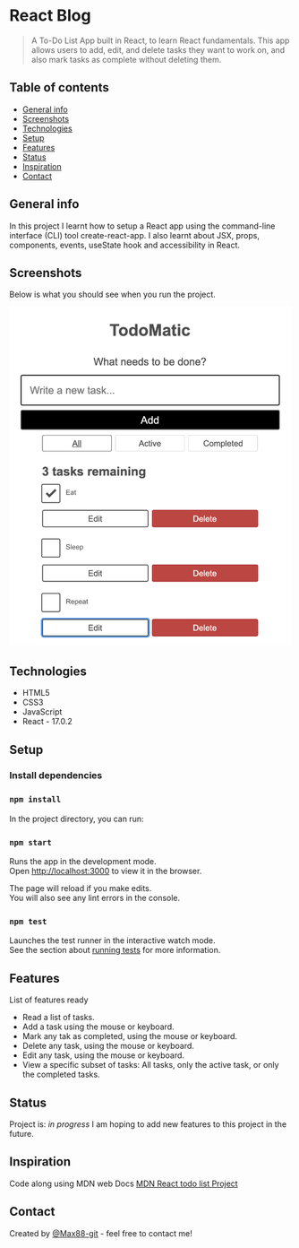 # React Blog

> A To-Do List App built in React, to learn React fundamentals. This app allows users to add, edit, and delete tasks they want to work on, and also mark tasks as complete without deleting them.

## Table of contents

- [General info](#general-info)
- [Screenshots](#screenshots)
- [Technologies](#technologies)
- [Setup](#setup)
- [Features](#features)
- [Status](#status)
- [Inspiration](#inspiration)
- [Contact](#contact)

## General info

In this project I learnt how to setup a React app using the command-line interface (CLI) tool create-react-app. I also learnt about JSX, props, components, events, useState hook and accessibility in React.

## Screenshots

Below is what you should see when you run the project.

![Example screenshot](./img/screenshot.png)

## Technologies

- HTML5
- CSS3
- JavaScript
- React - 17.0.2

## Setup

### Install dependencies

### `npm install`

In the project directory, you can run:

### `npm start`

Runs the app in the development mode.\
Open [http://localhost:3000](http://localhost:3000) to view it in the browser.

The page will reload if you make edits.\
You will also see any lint errors in the console.

### `npm test`

Launches the test runner in the interactive watch mode.\
See the section about [running tests](https://facebook.github.io/create-react-app/docs/running-tests) for more information.

## Features

List of features ready

- Read a list of tasks.
- Add a task using the mouse or keyboard.
- Mark any tak as completed, using the mouse or keyboard.
- Delete any task, using the mouse or keyboard.
- Edit any task, using the mouse or keyboard.
- View a specific subset of tasks: All tasks, only the active task, or only the completed tasks.

## Status

Project is: _in progress_ I am hoping to add new features to this project in the future.

## Inspiration

Code along using MDN web Docs [MDN React todo list Project](https://developer.mozilla.org/en-US/docs/Learn/Tools_and_testing/Client-side_JavaScript_frameworks/React_getting_started)

## Contact

Created by [@Max88-git](mlockwood@hotmail.co.uk/) - feel free to contact me!
